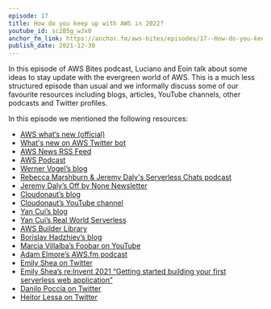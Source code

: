 ```yaml
---
episode: 17
title: How do you keep up with AWS in 2022?
youtube_id: sc2B5g_wJx0
anchor_fm_link: https://anchor.fm/aws-bites/episodes/17--How-do-you-keep-up-with-AWS-in-2022-e1c4ask
publish_date: 2021-12-30
---
```



In this episode of AWS Bites podcast, Luciano and Eoin talk about some ideas to stay update with the evergreen world of AWS. This is a much less structured episode than usual and we informally discuss some of our favourite resources including blogs, articles, YouTube channels, other podcasts and Twitter profiles.
  
In this episode we mentioned the following resources:

- [AWS what’s new (official)](https://aws.amazon.com/new/) 
- [What's new on AWS Twitter bot](https://twitter.com/awswhatsnew)
- [AWS News RSS Feed](https://aws.amazon.com/about-aws/whats-new/recent/feed/)
- [AWS Podcast](https://aws.amazon.com/podcasts/aws-podcast/?podcast-list.sort-by=item.additionalFields.EpisodeNum&podcast-list.sort-order=desc&awsf.episode-type=*all&awsf.tech-category-filter=*all&awsf.product-filter=*all&awsf.industry-filter=*all)
- [Werner Vogel’s blog](https://www.allthingsdistributed.com/) 
- [Rebecca Marshburn & Jeremy Daly's Serverless Chats podcast](https://www.serverlesschats.com/)
- [Jeremy Daly’s Off by None Newsletter](https://offbynone.io/)
- [Cloudonaut’s blog](https://cloudonaut.io/)
- [Cloudonaut’s YouTube channel](https://www.youtube.com/cloudonaut)
- [Yan Cui’s blog](https://theburningmonk.com/)
- [Yan Cui’s Real World Serverless](https://realworldserverless.com/) 
- [AWS Builder Library](https://aws.amazon.com/builders-library/)
- [Borislav Hadzhiev’s blog](https://bobbyhadz.com/)
- [Marcia Villalba’s Foobar on YouTube](https://www.youtube.com/c/FooBar_codes)
- [Adam Elmore’s AWS.fm podcast](https://aws.fm/)
- [Emily Shea on Twitter](https://twitter.com/em__shea) 
- [Emily Shea’s re:Invent 2021 “Getting started building your first serverless web application”](https://www.youtube.com/watch?v=DdyhdnWVukc)
- [Danilo Poccia on Twitter](https://twitter.com/danilop)
- [Heitor Lessa on Twitter](https://twitter.com/heitor_lessa)